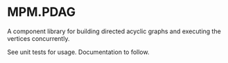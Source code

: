# MPM.PDAG
A component library for building directed acyclic graphs and executing the vertices concurrently.

See unit tests for usage. Documentation to follow. 
